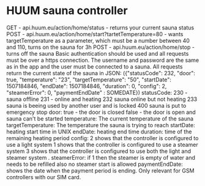 # HUUM sauna controller

GET - api.huum.eu/action/home/status - returns your current sauna status
POST - api.huum.eu/action/home/start?tartetTemperature=80 - wants targetTemperature as a parameter, which must be a number between 40 and 110, turns on the sauna for 3h
POST - api.huum.eu/action/home/stop - turns off the sauna
Basic authentication should be used and all requests must be over a https connection. The username and password are the same as in the app and the user must be connected to a sauna.
All requests return the current state of the sauna in JSON: ({"statusCode": 232, "door": true, "temperature": "23", "targetTemperature": "50", "startDate": 1507184846, "endDate": 1507184846, "duration": 0, "config": 2, "steamerError": 0, "paymentEndDate" : SOMEDATE})
statusCode:
  230 - sauna offline
  231 - online and heating
  232 sauna online but not heating
  233 sauna is beeing used by another user and is locked
  400 sauna is put to emergency stop
door: 
  true - the door is closed
  false - the door is open and sauna can't be started
temperature: The current temperature of the sauna
targetTemperature: The temperature the sauna is trying to reach
startDate: heating start time in UNIX
endDate: heating end time
duration: time of the remaining heating period
config: 
  2 shows that the controller is configured to use a light system
  1 shows that the controller is configured to use a steamer system
  3 shows that the controller is configured to use both the light and steamer system .
steamerError: if 1 then the steamer is empty of water and needs to be refilled also no steamer start is allowed
paymentEndDate: shows the date when the payment period is ending. Only relevant for GSM controllers with our SIM card.
